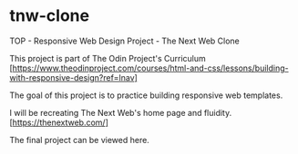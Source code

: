 # tnw-clone
TOP - Responsive Web Design Project - The Next Web Clone

This project is part of The Odin Project's Curriculum [https://www.theodinproject.com/courses/html-and-css/lessons/building-with-responsive-design?ref=lnav]

The goal of this project is to practice building responsive web templates.

I will be recreating The Next Web's home page and fluidity. [https://thenextweb.com/]

The final project can be viewed here.